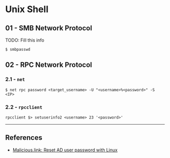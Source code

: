 # Unix Shell

## 01 - SMB Network Protocol

TODO: Fill this info

```
$ smbpasswd
```

## 02 - RPC Network Protocol

### 2.1 - `net`

```
$ net rpc password <target_username> -U "<username>%<password>" -S <IP>
```

### 2.2 - `rpcclient`

```
rpcclient $> setuserinfo2 <username> 23 '<password>'
```

---
## References

- [Malicious.link: Reset AD user password with Linux](https://room362.com/posts/2017/reset-ad-user-password-with-linux/)
